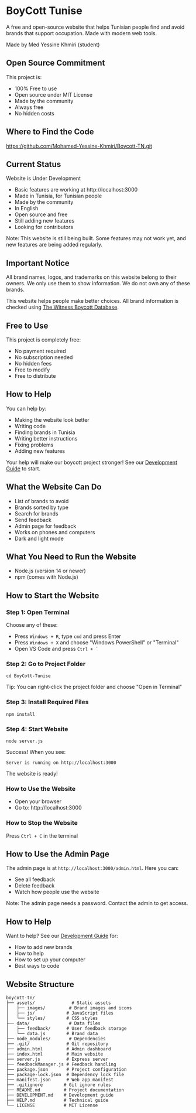 # BoyCott Tunise

A free and open-source website that helps Tunisian people find and avoid brands that support occupation. Made with modern web tools.

Made by Med Yessine Khmiri (student)

## Open Source Commitment

This project is:

- 100% Free to use
- Open source under MIT License
- Made by the community
- Always free
- No hidden costs

## Where to Find the Code

https://github.com/Mohamed-Yessine-Khmiri/Boycott-TN.git

## Current Status

Website is Under Development

- Basic features are working at http://localhost:3000
- Made in Tunisia, for Tunisian people
- Made by the community
- In English
- Open source and free
- Still adding new features
- Looking for contributors

Note: This website is still being built. Some features may not work yet, and new features are being added regularly.

## Important Notice

All brand names, logos, and trademarks on this website belong to their owners. We only use them to show information. We do not own any of these brands.

This website helps people make better choices. All brand information is checked using [The Witness Boycott Database](https://boycott.thewitness.news/).

## Free to Use

This project is completely free:

- No payment required
- No subscription needed
- No hidden fees
- Free to modify
- Free to distribute

## How to Help

You can help by:

- Making the website look better
- Writing code
- Finding brands in Tunisia
- Writing better instructions
- Fixing problems
- Adding new features

Your help will make our boycott project stronger! See our [Development Guide](DEVELOPMENT.md) to start.

## What the Website Can Do

- List of brands to avoid
- Brands sorted by type
- Search for brands
- Send feedback
- Admin page for feedback
- Works on phones and computers
- Dark and light mode

## What You Need to Run the Website

- Node.js (version 14 or newer)
- npm (comes with Node.js)

## How to Start the Website

### Step 1: Open Terminal

Choose any of these:

- Press `Windows + R`, type `cmd` and press Enter
- Press `Windows + X` and choose "Windows PowerShell" or "Terminal"
- Open VS Code and press `` Ctrl + ` ``

### Step 2: Go to Project Folder

```
cd BoyCott-Tunise
```

Tip: You can right-click the project folder and choose "Open in Terminal"

### Step 3: Install Required Files

```
npm install
```

### Step 4: Start Website

```
node server.js
```

Success! When you see:

```
Server is running on http://localhost:3000
```

The website is ready!

### How to Use the Website

- Open your browser
- Go to: http://localhost:3000

### How to Stop the Website

Press `Ctrl + C` in the terminal

## How to Use the Admin Page

The admin page is at `http://localhost:3000/admin.html`. Here you can:

- See all feedback
- Delete feedback
- Watch how people use the website

Note: The admin page needs a password. Contact the admin to get access.

## How to Help

Want to help? See our [Development Guide](DEVELOPMENT.md) for:

- How to add new brands
- How to help
- How to set up your computer
- Best ways to code

## Website Structure

```
boycott-tn/
├── assets/              # Static assets
│   ├── images/         # Brand images and icons
│   ├── js/            # JavaScript files
│   └── styles/        # CSS styles
├── data/               # Data files
│   ├── feedback/      # User feedback storage
│   └── data.js        # Brand data
├── node_modules/       # Dependencies
├── .git/              # Git repository
├── admin.html         # Admin dashboard
├── index.html         # Main website
├── server.js          # Express server
├── feedbackManager.js # Feedback handling
├── package.json       # Project configuration
├── package-lock.json  # Dependency lock file
├── manifest.json      # Web app manifest
├── .gitignore        # Git ignore rules
├── README.md         # Project documentation
├── DEVELOPMENT.md    # Development guide
├── HELP.md           # Technical guide
└── LICENSE           # MIT License
```
